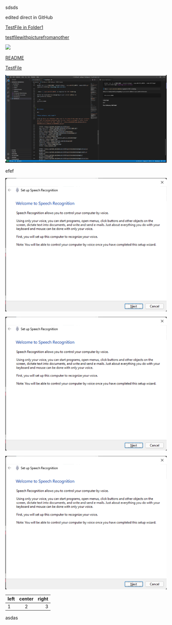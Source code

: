 sdsds

edited direct in GitHub


[TestFile in Folder1](../Folder1/TestFile%20in%20Folder1.md)

[testfilewithpicturefromanother](../Folder1/testfilewithpicturefromanother.md)

![](01-influxdb_csv-guisdsdsd.png)



[README](../README.md)

[TestFile](../TestFile.md)


![](02-testimage_paste-image.png)

efef

![](/source/pictures/2021-12-14-14-04-26.png)


![test](../source/pictures/2021-12-14-14-03-47.png)

![asas](../source/pictures/2021-12-14-14-03-47.png)

|left|center|right|
|:---|:---:|---:|
|1|2|3|



asdas